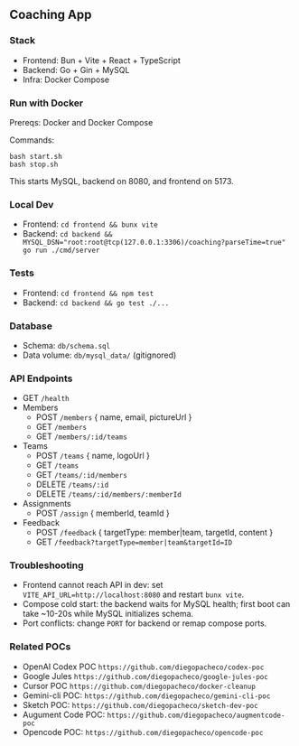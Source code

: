 ## Coaching App

### Stack
- Frontend: Bun + Vite + React + TypeScript
- Backend: Go + Gin + MySQL
- Infra: Docker Compose

### Run with Docker
Prereqs: Docker and Docker Compose

Commands:
```
bash start.sh
bash stop.sh
```
This starts MySQL, backend on 8080, and frontend on 5173.

### Local Dev
- Frontend: `cd frontend && bunx vite`
- Backend: `cd backend && MYSQL_DSN="root:root@tcp(127.0.0.1:3306)/coaching?parseTime=true" go run ./cmd/server`

### Tests
- Frontend: `cd frontend && npm test`
- Backend: `cd backend && go test ./...`

### Database
- Schema: `db/schema.sql`
- Data volume: `db/mysql_data/` (gitignored)

### API Endpoints
- GET `/health`
- Members
  - POST `/members` { name, email, pictureUrl }
  - GET `/members`
  - GET `/members/:id/teams`
- Teams
  - POST `/teams` { name, logoUrl }
  - GET `/teams`
  - GET `/teams/:id/members`
  - DELETE `/teams/:id`
  - DELETE `/teams/:id/members/:memberId`
- Assignments
  - POST `/assign` { memberId, teamId }
- Feedback
  - POST `/feedback` { targetType: member|team, targetId, content }
  - GET `/feedback?targetType=member|team&targetId=ID`

### Troubleshooting
- Frontend cannot reach API in dev: set `VITE_API_URL=http://localhost:8080` and restart `bunx vite`.
- Compose cold start: the backend waits for MySQL health; first boot can take ~10-20s while MySQL initializes schema.
- Port conflicts: change `PORT` for backend or remap compose ports.

### Related POCs
- OpenAI Codex POC `https://github.com/diegopacheco/codex-poc`
- Google Jules `https://github.com/diegopacheco/google-jules-poc`
- Cursor POC `https://github.com/diegopacheco/docker-cleanup`
- Gemini-cli POC: `https://github.com/diegopacheco/gemini-cli-poc`
- Sketch POC: `https://github.com/diegopacheco/sketch-dev-poc`
- Augument Code POC: `https://github.com/diegopacheco/augmentcode-poc`
- Opencode POC: `https://github.com/diegopacheco/opencode-poc`
